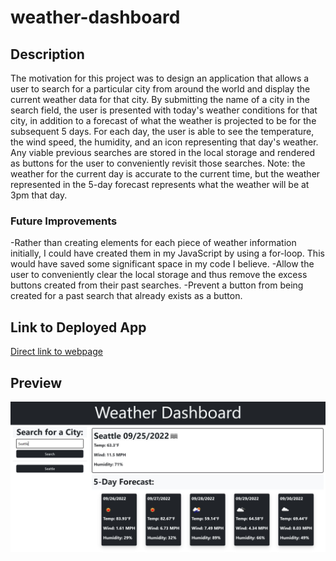 # weather-dashboard

## Description

The motivation for this project was to design an application that allows a user to search for a particular city from around the world and display the current weather data for that city. By submitting the name of a city in the search field, the user is presented with today's weather conditions for that city, in addition to a forecast of what the weather is projected to be for the subsequent 5 days. For each day, the user is able to see the temperature, the wind speed, the humidity, and an icon representing that day's weather. Any viable previous searches are stored in the local storage and rendered as buttons for the user to conveniently revisit those searches. Note: the weather for the current day is accurate to the current time, but the weather represented in the 5-day forecast represents what the weather will be at 3pm that day.

### Future Improvements

-Rather than creating elements for each piece of weather information initially, I could have created them in my JavaScript by using a for-loop. This would have saved some significant space in my code I believe.
-Allow the user to conveniently clear the local storage and thus remove the excess buttons created from their past searches.
-Prevent a button from being created for a past search that already exists as a button.

## Link to Deployed App

[Direct link to webpage](https://ottobisno.github.io/weather-dashboard/)

## Preview

![A preview of the app](https://github.com/ottobisno/weather-dashboard/blob/main/Assets/images/app-preview.JPG?raw=true)